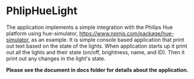 # PhlipHueLight

The application implements a simple integration with the Philips Hue platform
using hue-simulator, https://www.npmjs.com/package/hue-simulator, as an
example. It is simple console based application that print out text based on
the state of the lights. When application starts up it print out all the
lights and their state (on/off, brightness, name, and ID). Then it print out
any changes in the light's state.

__Please see the document in docs folder for details about the application.__
